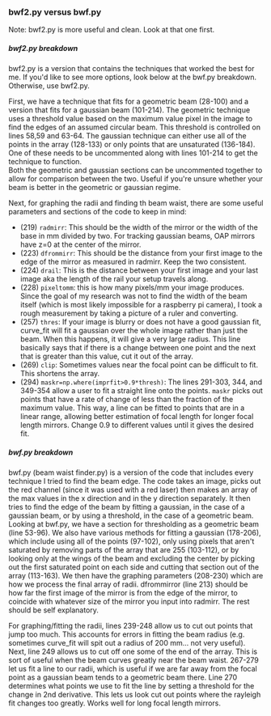 ### bwf2.py versus bwf.py
Note: bwf2.py is more useful and clean. Look at that one first.

##### bwf2.py breakdown
bwf2.py is a version that contains the techniques that worked the best for me. If you'd like to see more options, look below at the bwf.py breakdown. Otherwise, use bwf2.py.

First, we have a technique that fits for a geometric beam (28-100) and a version that fits for a gaussian beam (101-214).
The geometric technique uses a threshold value based on the maximum value pixel in the image to find the edges of an assumed circular beam. This threshold is controlled on lines 58,59 and 63-64.
The gaussian technique can either use all of the points in the array (128-133) or only points that are unsaturated (136-184). One of these needs to be uncommented along with lines 101-214 to get the technique to function.  
Both the geometric and gaussian sections can be uncommented together to allow for comparison between the two. Useful if you're unsure whether your beam is better in the geometric or gaussian regime.

Next, for graphing the radii and finding th beam waist, there are some useful parameters and sections of the code to keep in mind: 
* (219) ``radmirr``: This should be the width of the mirror or the width of the base in mm divided by two. For tracking gaussian beams, OAP mirrors have z=0 at the center of the mirror.
* (223) ``dfrommirr``: This should be the distance from your first image to the edge of the mirror as measured in radmirr. Keep the two consistent.
* (224) ``drail``: This is the distance between your first image and your last image aka the length of the rail your setup travels along.
* (228) ``pixeltomm``: this is how many pixels/mm your image produces. Since the goal of my research was not to find the width of the beam itself (which is most likely impossible for a raspberry pi camera), I took a rough measurement by taking a picture of a ruler and converting.
* (257) ``thres``: If your image is blurry or does not have a good gaussian fit, curve_fit will fit a gaussian over the whole image rather than just the beam. When this happens, it will give a very large radius. This line basically says that if there is a change between one point and the next that is greater than this value, cut it out of the array.
* (269) ``clip``: Sometimes values near the focal point can be difficult to fit. This shortens the array.
* (294) ``maskr=np.where(imprfit>0.9*thresh)``: The lines 291-303, 344, and 349-354 allow a user to fit a straight line onto the points. ``maskr`` picks out points that have a rate of change of less than the fraction of the maximum value. This way, a line can be fitted to points that are in a linear range, allowing better estimation of focal length for longer focal length mirrors. Change 0.9 to different values until it gives the desired fit. 

##### bwf.py breakdown
bwf.py (beam waist finder.py) is a version of the code that includes every technique I tried to find the beam edge. The code takes an image, picks out the red channel (since it was used with a red laser) then makes an array of the max values in the x direction and in the y direction separately. It then tries to find the edge of the beam by fitting a gaussian, in the case of a gaussian beam, or by using a threshold, in the case of a geometric beam. Looking at bwf.py, we have a section for thresholding as a geometric beam (line 53-96). We also have various methods for fitting a gaussian (178-206), which include using all of the points (97-102), only using pixels that aren't saturated by removing parts of the array that are 255 (103-112), or by looking only at the wings of the beam and excluding the center by picking out the first saturated point on each side and cutting that section out of the array (113-163). We then have the graphing parameters (208-230) which are how we process the final array of radii. dfrommirror (line 213) should be how far the first image of the mirror is from the edge of the mirror, to coincide with whatever size of the mirror you input into radmirr. The rest should be self explanatory. 

For graphing/fitting the radii, lines 239-248 allow us to cut out points that jump too much. This accounts for errors in fitting the beam radius (e.g. sometimes curve_fit will spit out a radius of 200 mm... not very useful). Next, line 249 allows us to cut off one some of the end of the array. This is sort of useful when the beam curves greatly near the beam waist. 267-279 let us fit a line to our radii, which is useful if we are far away from the focal point as a gaussian beam tends to a geometric beam there. Line 270 determines what points we use to fit the line by setting a threshold for the change in 2nd derivative. This lets us look cut out points where the rayleigh fit changes too greatly. Works well for long focal length mirrors. 

